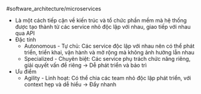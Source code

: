 #software_architecture/microservices 
- Là một cách tiếp cận về kiến trúc và tổ chức phần mềm mà hệ thống được tạo thành từ các service nhỏ độc lập với nhau, giao tiếp với nhau qua API
- Đặc tính
	- Autonomous - Tự chủ: Các service độc lập với nhau nên có thể phát triển, triển khai, vận hành và mở rộng mà không ảnh hưởng lẫn nhau
	- Specialized - Chuyên biệt: Các service phụ trách chức năng riêng, giải quyết vấn đề riêng -> Dễ phát triển và bảo trì
- Ưu điểm
	- Agility - Linh hoạt: Có thể chia các team nhỏ độc lập phát triển, với context hẹp và dễ hiểu -> Đẩy nhanh